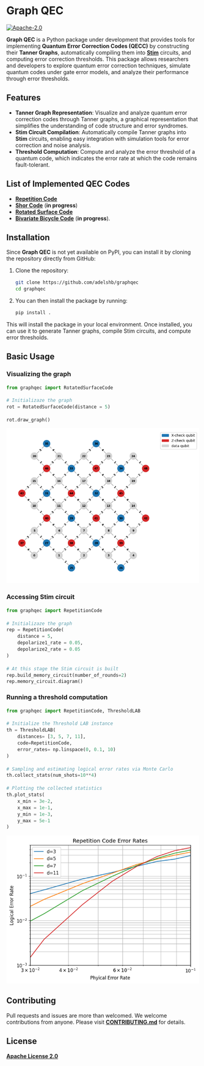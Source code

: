 <!-- ![Logo](qec-with-code_logo.png) -->
# Graph QEC

[![Apache-2.0](https://img.shields.io/badge/License-Apache--2.0-blue)](https://opensource.org/licenses/Apache-2.0)

**Graph QEC** is a Python package under development that provides tools for implementing **Quantum Error Correction Codes (QECC)** by constructing their **Tanner Graphs**, automatically compiling them into **[Stim](https://github.com/quantumlib/Stim)** circuits, and computing error correction thresholds. This package allows researchers and developers to explore quantum error correction techniques, simulate quantum codes under gate error models, and analyze their performance through error thresholds.

## Features

- **Tanner Graph Representation**: Visualize and analyze quantum error correction codes through Tanner graphs, a graphical representation that simplifies the understanding of code structure and error syndromes.
- **Stim Circuit Compilation**: Automatically compile Tanner graphs into **Stim** circuits, enabling easy integration with simulation tools for error correction and noise analysis.
- **Threshold Computation**: Compute and analyze the error threshold of a quantum code, which indicates the error rate at which the code remains fault-tolerant.

## List of Implemented QEC Codes

- **[Repetition Code](notebooks/repetition_code.ipynb)**
- **[Shor Code](#)** (**in progress**)
- **[Rotated Surface Code](notebooks/rotated_surface_code.ipynb)**
- **[Bivariate Bicycle Code](#)** (**in progress**).

## Installation

Since **Graph QEC** is not yet available on PyPI, you can install it by cloning the repository directly from GitHub:

1. Clone the repository:

   ```bash
   git clone https://github.com/adelshb/graphqec
   cd graphqec

2. You can then install the package by running:

   ```bash
   pip install .

This will install the package in your local environment. Once installed, you can use it to generate Tanner graphs, compile Stim circuits, and compute error thresholds.

## Basic Usage

### Visualizing the graph

```py
from graphqec import RotatedSurfaceCode

# Initializaze the graph
rot = RotatedSurfaceCode(distance = 5)

rot.draw_graph()
```

![Rotated Surface Code](assets/plots/rotated_surface_code_distance_5.png)

### Accessing Stim circuit

```py
from graphqec import RepetitionCode

# Initializaze the graph
rep = RepetitionCode(
    distance = 5,
    depolarize1_rate = 0.05,
    depolarize2_rate = 0.05
)

# At this stage the Stim circuit is built
rep.build_memory_circuit(number_of_rounds=2)
rep.memory_circuit.diagram()
```

### Running a threshold computation

```py
from graphqec import RepetitionCode, ThresholdLAB

# Initialize the Threshold LAB instance
th = ThresholdLAB(
    distances= [3, 5, 7, 11],
    code=RepetitionCode,
    error_rates= np.linspace(0, 0.1, 10)
)

# Sampling and estimating logical error rates via Monte Carlo
th.collect_stats(num_shots=10**4)

# Plotting the collected statistics
th.plot_stats(
    x_min = 3e-2,
    x_max = 1e-1,
    y_min = 1e-3,
    y_max = 5e-1
)
```

![Threshold Repetition Code](assets/plots/threshold_repetition_code.png)

## Contributing

Pull requests and issues are more than welcomed. We welcome contributions from anyone. Please visit **[CONTRIBUTING.md](CONTRIBUTING.md)** for details.

## License

**[Apache License 2.0](LICENSE)**

